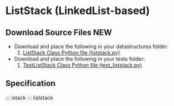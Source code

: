 # ListStack (LinkedList-based)

## Download Source Files NEW

- Download and place the following in your datastructures folder:
    1. [ListStack Class Python file (liststack.py)](../liststack.py)
- Download and place the following in your tests folder:
    1. [TestListStack Class Python file (test_liststack.py)](../test_liststack.py)

## Specification

::: istack
::: liststack
